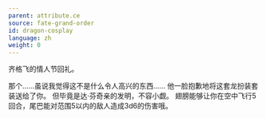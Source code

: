 ```yaml
---
parent: attribute.ce
source: fate-grand-order
id: dragon-cosplay
language: zh
weight: 0
---
```


齐格飞的情人节回礼。

那个……虽说我觉得这不是什么令人高兴的东西……
他一脸抱歉地将这套龙扮装套装送给了你。
但毕竟是达·芬奇亲的发明，不容小觑。
翅膀能够让你在空中飞行5回合，尾巴能对范围5以内的敌人造成3d6的伤害哦。
